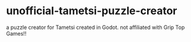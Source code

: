 # unofficial-tametsi-puzzle-creator
a puzzle creator for Tametsi created in Godot. not affiliated with Grip Top Games!!
